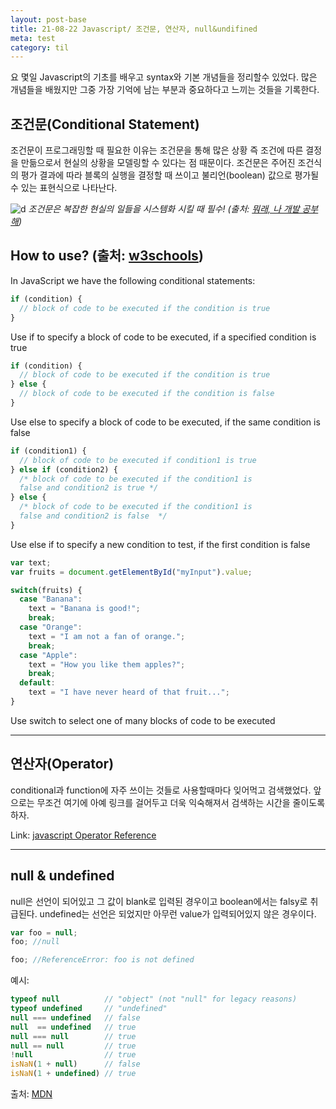 ```yaml
---
layout: post-base
title: 21-08-22 Javascript/ 조건문, 연산자, null&undifined
meta: test
category: til
---
```

요 몇일 Javascript의 기초를 배우고 syntax와 기본 개념들을 정리할수 있었다. 많은 개념들을 배웠지만 그중 가장 기억에 남는 부분과 중요하다고 느끼는 것들을 기록한다. 

## 조건문(Conditional Statement)
조건문이 프로그래밍할 때 필요한 이유는 조건문을 통해 많은 상황 즉 조건에 따른 결정을 만듦으로서 현실의 상황을 모델링할 수 있다는 점 때문이다. 조건문은 주어진 조건식의 평가 결과에 따라 블록의 실행을 결정할 때 쓰이고 불리언(boolean) 값으로 평가될 수 있는 표현식으로 나타난다.

![d](https://img1.daumcdn.net/thumb/R1280x0/?scode=mtistory2&fname=https%3A%2F%2Fblog.kakaocdn.net%2Fdn%2FKPOPp%2FbtqDHtcNo5B%2FokziouuigeMDhPpTW1j9U1%2Fimg.png)
_조건문은 복잡한 현실의 일들을 시스템화 시킬 때 필수! (출처: [뭐래, 나 개발 공부해](https://ystidy.tistory.com/40#:~:text=%EB%A8%BC%EC%A0%80%20%EC%A1%B0%EA%B1%B4%EB%AC%B8%EC%9D%B4%20%ED%95%84%EC%9A%94%ED%95%9C%20%EC%9D%B4%EC%9C%A0,%EC%97%90%20%EB%8C%80%ED%95%B4%20%EC%84%A4%EB%AA%85%ED%95%98%EA%B3%A0%EC%9E%90%20%ED%95%9C%EB%8B%A4.&text=%EC%9A%B0%EB%A6%AC%EB%8A%94%20%ED%94%84%EB%A1%9C%EA%B7%B8%EB%9E%A8%EC%9D%B4%20%EC%A1%B0%EA%B1%B4,%EB%8A%94%20%EC%9D%B4%EA%B2%83%EC%9D%84%20%EC%A0%9C%EA%B3%B5%ED%95%98%EA%B3%A0%20%EC%9E%88%EB%8B%A4.))_

## How to use? (출처: [w3schools](https://www.w3schools.com/jsref/jsref_if.asp))
In JavaScript we have the following conditional statements:

```js
if (condition) {
  // block of code to be executed if the condition is true
}
```
Use if to specify a block of code to be executed, if a specified condition is true

```js
if (condition) {
  // block of code to be executed if the condition is true
} else {
  // block of code to be executed if the condition is false
}
```
Use else to specify a block of code to be executed, if the same condition is false

```js
if (condition1) {
  // block of code to be executed if condition1 is true
} else if (condition2) {
  /* block of code to be executed if the condition1 is 
  false and condition2 is true */
} else {
  /* block of code to be executed if the condition1 is 
  false and condition2 is false  */
}
```
Use else if to specify a new condition to test, if the first condition is false

```js
var text;
var fruits = document.getElementById("myInput").value;

switch(fruits) {
  case "Banana":
    text = "Banana is good!";
    break;
  case "Orange":
    text = "I am not a fan of orange.";
    break;
  case "Apple":
    text = "How you like them apples?";
    break;
  default:
    text = "I have never heard of that fruit...";
}
```
Use switch to select one of many blocks of code to be executed

---

## 연산자(Operator)
conditional과 function에 자주 쓰이는 것들로 사용할때마다 잊어먹고 검색했었다. 앞으로는 무조건 여기에 아예 링크를 걸어두고 더욱 익숙해져서 검색하는 시간을 줄이도록하자.

Link: [javascript Operator Reference](https://www.w3schools.com/jsref/jsref_operators.asp)

---

## null & undefined
null은 선언이 되어있고 그 값이 blank로 입력된 경우이고 boolean에서는 falsy로 취급된다. undefined는 선언은 되었지만 아무런 value가 입력되어있지 않은 경우이다.

```js
var foo = null;
foo; //null
```
```js
foo; //ReferenceError: foo is not defined
```
예시:
```javascript
typeof null          // "object" (not "null" for legacy reasons)
typeof undefined     // "undefined"
null === undefined   // false
null  == undefined   // true
null === null        // true
null == null         // true
!null                // true
isNaN(1 + null)      // false
isNaN(1 + undefined) // true
```
출처: [MDN](https://developer.mozilla.org/en-US/docs/Web/JavaScript/Reference/Global_Objects/null)



<!-- ![A test image]({{site.baseurl}}/img/2021-08-19-1.jpg) -->